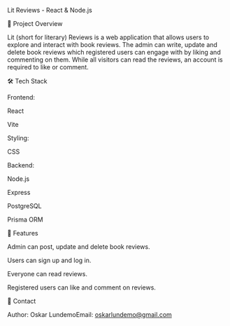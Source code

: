 Lit Reviews - React & Node.js

📌 Project Overview

Lit (short for literary) Reviews is a web application that allows users to explore and interact with book reviews. The admin can write, update and delete book reviews which registered users can engage with by liking and commenting on them. While all visitors can read the reviews, an account is required to like or comment.

🛠 Tech Stack

Frontend:

React

Vite


Styling: 

CSS


Backend:

Node.js

Express

PostgreSQL

Prisma ORM



📌 Features

Admin can post, update and delete book reviews.

Users can sign up and log in.

Everyone can read reviews.

Registered users can like and comment on reviews.

📧 Contact

Author: Oskar LundemoEmail: oskarlundemo@gmail.com


